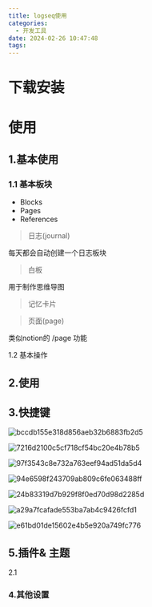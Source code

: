```yaml
---
title: logseq使用
categories:
  - 开发工具
date: 2024-02-26 10:47:48
tags:
---
```




# 下载安装







# 使用

## 1.基本使用



### 1.1 基本板块

- Blocks
- Pages
- References

> 日志(journal)

每天都会自动创建一个日志板块

> 白板

用于制作思维导图

> 记忆卡片



> 页面(page)

类似notion的 /page 功能



1.2 基本操作



## 2.使用



## 3.快捷键



![bccdb155e318d856aeb32b6883fb2d5](logseq%E4%BD%BF%E7%94%A8/bccdb155e318d856aeb32b6883fb2d5.png)

![7216d2100c5cf718cf54bc20e4b78b5](logseq%E4%BD%BF%E7%94%A8/7216d2100c5cf718cf54bc20e4b78b5.png)

![97f3543c8e732a763eef94ad51da5d4](logseq%E4%BD%BF%E7%94%A8/97f3543c8e732a763eef94ad51da5d4.png)

![94e6598f243709ab809c6fe063488ff](logseq%E4%BD%BF%E7%94%A8/94e6598f243709ab809c6fe063488ff.png)

![24b83319d7b929f8f0ed70d98d2285d](logseq%E4%BD%BF%E7%94%A8/24b83319d7b929f8f0ed70d98d2285d.png)

![a29a7fcafade553ba7ab4c9426fcfd1](logseq%E4%BD%BF%E7%94%A8/a29a7fcafade553ba7ab4c9426fcfd1.png)

![e61bd01de15602e4b5e920a749fc776](logseq%E4%BD%BF%E7%94%A8/e61bd01de15602e4b5e920a749fc776.png)



## 5.插件& 主题

2.1 

### 4.其他设置

